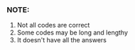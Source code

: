 ### NOTE:
1. Not all codes are correct
2. Some codes may be long and lengthy
3. It doesn't have all the answers
